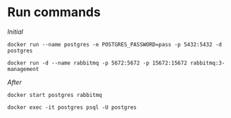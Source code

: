 # Run commands

*Initial*

```
docker run --name postgres -e POSTGRES_PASSWORD=pass -p 5432:5432 -d postgres

docker run -d --name rabbitmq -p 5672:5672 -p 15672:15672 rabbitmq:3-management
```

*After*

```
docker start postgres rabbitmq
```

```
docker exec -it postgres psql -U postgres
```
